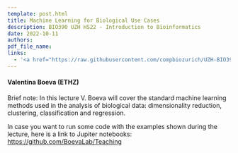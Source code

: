 ```yaml
---
template: post.html
title: Machine Learning for Biological Use Cases
description: BIO390 UZH HS22 - Introduction to Bioinformatics
date: 2022-10-11
authors:
pdf_file_name: 
links:
  - '<a href="https://raw.githubusercontent.com/compbiozurich/UZH-BIO390/master/course-material/2020-10-27___Valentina-Boeva__Machine-Learning-for-Biological-Use-Cases__UZH-BIO390-HS20-lecture-07.pdf" target="_blank">[2020 lecture slides]</a>'
---
```


#### Valentina Boeva (ETHZ)

Brief note: In this lecture V. Boeva will cover the standard machine learning methods used in the analysis of biological data: dimensionality reduction, clustering, classification and regression.

<!--more-->

In case you want to run some code with the examples shown during the lecture, here is a link to Jupiter notebooks: <https://github.com/BoevaLab/Teaching>
